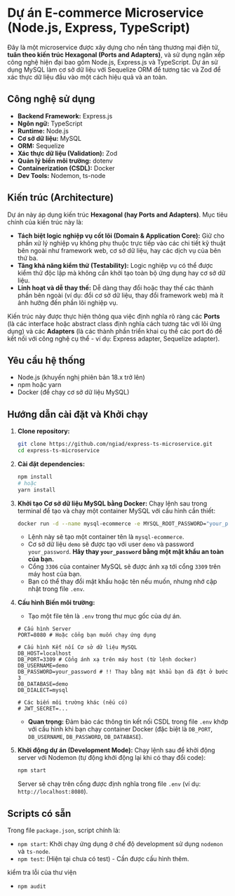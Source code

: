 # Dự án E-commerce Microservice (Node.js, Express, TypeScript)

Đây là một microservice được xây dựng cho nền tảng thương mại điện tử, **tuân theo kiến trúc Hexagonal (Ports and Adapters)**, và sử dụng ngăn xếp công nghệ hiện đại bao gồm Node.js, Express.js và TypeScript. Dự án sử dụng MySQL làm cơ sở dữ liệu với Sequelize ORM để tương tác và Zod để xác thực dữ liệu đầu vào một cách hiệu quả và an toàn.

## Công nghệ sử dụng

* **Backend Framework:** Express.js
* **Ngôn ngữ:** TypeScript
* **Runtime:** Node.js
* **Cơ sở dữ liệu:** MySQL
* **ORM:** Sequelize
* **Xác thực dữ liệu (Validation):** Zod
* **Quản lý biến môi trường:** dotenv
* **Containerization (CSDL):** Docker
* **Dev Tools:** Nodemon, ts-node

## Kiến trúc (Architecture)

Dự án này áp dụng kiến trúc **Hexagonal (hay Ports and Adapters)**. Mục tiêu chính của kiến trúc này là:

* **Tách biệt logic nghiệp vụ cốt lõi (Domain & Application Core):** Giữ cho phần xử lý nghiệp vụ không phụ thuộc trực tiếp vào các chi tiết kỹ thuật bên ngoài như framework web, cơ sở dữ liệu, hay các dịch vụ của bên thứ ba.
* **Tăng khả năng kiểm thử (Testability):** Logic nghiệp vụ có thể được kiểm thử độc lập mà không cần khởi tạo toàn bộ ứng dụng hay cơ sở dữ liệu.
* **Linh hoạt và dễ thay thế:** Dễ dàng thay đổi hoặc thay thế các thành phần bên ngoài (ví dụ: đổi cơ sở dữ liệu, thay đổi framework web) mà ít ảnh hưởng đến phần lõi nghiệp vụ.

Kiến trúc này được thực hiện thông qua việc định nghĩa rõ ràng các **Ports** (là các interface hoặc abstract class định nghĩa cách tương tác với lõi ứng dụng) và các **Adapters** (là các thành phần triển khai cụ thể các port đó để kết nối với công nghệ cụ thể - ví dụ: Express adapter, Sequelize adapter).

## Yêu cầu hệ thống

* Node.js (khuyến nghị phiên bản 18.x trở lên)
* npm hoặc yarn
* Docker (để chạy cơ sở dữ liệu MySQL)

## Hướng dẫn cài đặt và Khởi chạy

1.  **Clone repository:**
    ```bash
    git clone https://github.com/ngiad/express-ts-microservice.git
    cd express-ts-microservice
    ```

2.  **Cài đặt dependencies:**
    ```bash
    npm install
    # hoặc
    yarn install
    ```

3.  **Khởi tạo Cơ sở dữ liệu MySQL bằng Docker:**
    Chạy lệnh sau trong terminal để tạo và chạy một container MySQL với cấu hình cần thiết:
    ```bash
    docker run -d --name mysql-ecommerce -e MYSQL_ROOT_PASSWORD="your_password" -e MYSQL_USER="demo" -e MYSQL_PASSWORD="your_password" -e MYSQL_DATABASE="demo" -p 3309:3306 bitnami/mysql:8.0
    ```
    * Lệnh này sẽ tạo một container tên là `mysql-ecommerce`.
    * Cơ sở dữ liệu `demo` sẽ được tạo với user `demo` và password `your_password`. **Hãy thay `your_password` bằng một mật khẩu an toàn của bạn.**
    * Cổng `3306` của container MySQL sẽ được ánh xạ tới cổng `3309` trên máy host của bạn.
    * Bạn có thể thay đổi mật khẩu hoặc tên nếu muốn, nhưng nhớ cập nhật trong file `.env`.

4.  **Cấu hình Biến môi trường:**
    * Tạo một file tên là `.env` trong thư mục gốc của dự án.

    ```env
    # Cấu hình Server
    PORT=8080 # Hoặc cổng bạn muốn chạy ứng dụng

    # Cấu hình Kết nối Cơ sở dữ liệu MySQL
    DB_HOST=localhost
    DB_PORT=3309 # Cổng ánh xạ trên máy host (từ lệnh docker)
    DB_USERNAME=demo
    DB_PASSWORD=your_password # !! Thay bằng mật khẩu bạn đã đặt ở bước 3
    DB_DATABASE=demo
    DB_DIALECT=mysql

    # Các biến môi trường khác (nếu có)
    # JWT_SECRET=...
    ```
    * **Quan trọng:** Đảm bảo các thông tin kết nối CSDL trong file `.env` khớp với cấu hình khi bạn chạy container Docker (đặc biệt là `DB_PORT`, `DB_USERNAME`, `DB_PASSWORD`, `DB_DATABASE`).
    
5.  **Khởi động dự án (Development Mode):**
    Chạy lệnh sau để khởi động server với Nodemon (tự động khởi động lại khi có thay đổi code):
    ```bash
    npm start
    ```
    Server sẽ chạy trên cổng được định nghĩa trong file `.env` (ví dụ: `http://localhost:8080`).

## Scripts có sẵn

Trong file `package.json`, script chính là:

* `npm start`: Khởi chạy ứng dụng ở chế độ development sử dụng `nodemon` và `ts-node`.
* `npm test`: (Hiện tại chưa có test) - Cần được cấu hình thêm.


kiểm tra lỗi của thư viện
* `npm audit`

